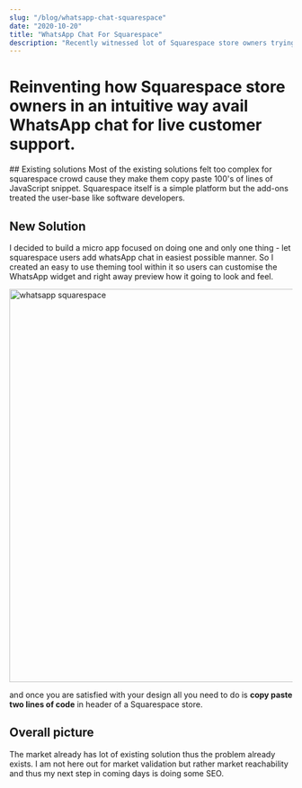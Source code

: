 ```yaml
---
slug: "/blog/whatsapp-chat-squarespace"
date: "2020-10-20"
title: "WhatsApp Chat For Squarespace"
description: "Recently witnessed lot of Squarespace store owners trying to find an intuitive way to avail WhatsApp chat in their store site to improve customer support."
---
```


# Reinventing how Squarespace store owners in an intuitive way avail WhatsApp chat  for live customer support.

## Existing solutions
Most of the existing solutions felt too complex for squarespace crowd cause they make them copy paste 100's of lines of JavaScript snippet. Squarespace itself is a simple platform but the add-ons treated the user-base like software developers.

## New Solution
I decided to build a micro app focused on doing one and only one thing - let squarespace users add whatsApp chat in easiest possible manner. So I created an easy to use  theming tool within it so users can customise the WhatsApp widget and right away preview how it going to look and feel.

<img src="https://firebasestorage.googleapis.com/v0/b/squarespace-chat.appspot.com/o/images%2Fsquarespace-whatsapp-widget.jpeg?alt=media&token=3b849960-7dde-4ab7-81a3-27770d0e4ec4" alt="whatsapp squarespace" width="700"/>

and once you are satisfied with your design all you need to do is **copy paste two lines of code** in header of a Squarespace store.

## Overall picture
The market already has lot of existing solution thus the problem already exists. I am not here out for market validation but rather market reachability and thus my next step in coming days is doing some SEO.

